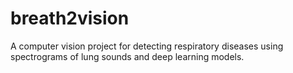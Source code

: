 # breath2vision
A computer vision project for detecting respiratory diseases using spectrograms of lung sounds and deep learning models.
